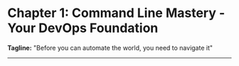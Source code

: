 # Chapter 1: Command Line Mastery - Your DevOps Foundation

**Tagline:** "Before you can automate the world, you need to navigate it"

---